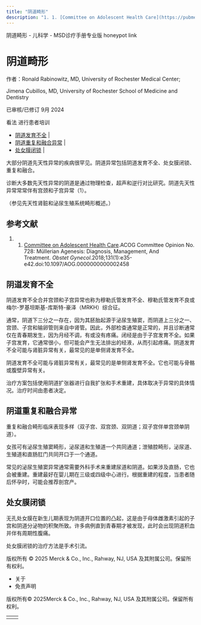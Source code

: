 ```yaml
---
title: "阴道畸形"
description: "1. 1. [Committee on Adolescent Health Care](https://pubmed.ncbi.nlm.nih.gov/29266078/).ACOG Committee Opinion No. 728: Müllerian Agenesis: Diagnosis, Management, And Treatment. _Obstet Gynecol_.2018;131(1):e35-e42.doi:10.1097/AOG.0000000000002458"
---
```


﻿阴道畸形 \- 儿科学 \- MSD诊疗手册专业版 honeypot link

# 阴道畸形

作者：Ronald Rabinowitz, MD, University of Rochester Medical Center;

Jimena Cubillos, MD, University of Rochester School of Medicine and Dentistry

已审核/已修订 9月 2024

看法 进行患者培训

- [阴道发育不全](#阴道发育不全_v93769226_zh) \|
- [阴道重复和融合异常](#阴道重复和融合异常_v93769232_zh) \|
- [处女膜闭锁](#处女膜闭锁_v93769238_zh) \|

大部分阴道先天性异常的疾病很罕见。阴道异常包括阴道发育不全、处女膜闭锁、重复和融合。

诊断大多数先天性异常的阴道是通过物理检查，超声和逆行对比研究。阴道先天性异常常常伴有宫颈和子宫异常（1）。

（参见先天性肾脏和泌尿生殖系统畸形概述。）

## 参考文献

1. 1. [Committee on Adolescent Health Care](https://pubmed.ncbi.nlm.nih.gov/29266078/).ACOG Committee Opinion No. 728: Müllerian Agenesis: Diagnosis, Management, And Treatment. _Obstet Gynecol_.2018;131(1):e35-e42.doi:10.1097/AOG.0000000000002458


## 阴道发育不全

阴道发育不全合并宫颈和子宫异常也称为穆勒氏管发育不全、穆勒氏管发育不良或梅尔-罗基坦斯基-库斯特-豪泽（MRKH）综合征。

通常，阴道下三分之一存在，因为其胚胎起源于泌尿生殖窦，而阴道上三分之一、宫颈、子宫和输卵管则来自中肾管。因此，外部检查通常是正常的，并且诊断通常仅在青春期发生，因为月经不调，有或没有疼痛。闭经是由于子宫发育不全。如果子宫发育，它通常很小，但可能会产生无法排出的经液，从而引起疼痛。阴道发育不全可能与肾脏异常有关，最常见的是单侧肾发育不全。

阴道发育不全可能与肾脏异常有关，最常见的是单侧肾发育不全。它也可能与骨骼或腹壁异常有关。

治疗方案包括使用阴道扩张器进行自我扩张和手术重建，具体取决于异常的具体情况。治疗时间由患者决定。

## 阴道重复和融合异常

重复和融合畸形临床表现多样（双子宫、双宫颈、双阴道；双子宫伴单宫颈单阴道）。

女孩可有泌尿生殖窦畸形，泌尿道和生殖道一个共同通道；泄殖腔畸形，泌尿道、生殖道和直肠肛门共同开口于一个通道。

常见的泌尿生殖窦异常通常需要外科手术来重建尿道和阴道。如果涉及直肠，它也会被重建。重建最好在婴儿期在三级或四级中心进行。根据重建的程度，当患者随后怀孕时，可能会推荐剖宫产。

## 处女膜闭锁

无孔处女膜在新生儿期表现为阴道开口位置的凸起，这是由于母体雌激素引起的子宫和阴道分泌物的积聚所致。许多病例直到青春期才被发现，此时会出现阴道积血并伴有周期性腹痛。

处女膜闭锁的治疗方法是手术引流。



版权所有 © 2025
Merck & Co., Inc., Rahway, NJ, USA 及其附属公司。保留所有权利。

- 关于
- 免责声明

版权所有© 2025Merck & Co., Inc., Rahway, NJ, USA 及其附属公司。保留所有权利。

|     |     |
| --- | --- |
|  |  |